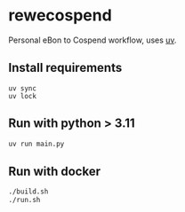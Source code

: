 # rewecospend

Personal eBon to Cospend workflow, uses [uv](https://github.com/astral-sh/uv).

## Install requirements

```shell
uv sync
uv lock
```

## Run with python > 3.11

```bash
uv run main.py
```

## Run with docker

```bash
./build.sh
./run.sh
```
